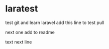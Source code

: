 # laratest
test git and learn laravel
add this line to test pull

next one add to readme

text next line